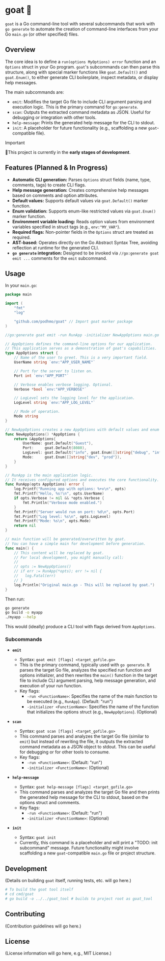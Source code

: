 # goat 🐐

`goat` is a Go command-line tool with several subcommands that work with `go generate` to automate the creation of command-line interfaces from your Go `main.go` (or other specified) files.

## Overview

The core idea is to define a `run(options MyOptions) error` function and an `Options` struct in your Go program. `goat`'s subcommands can then parse this structure, along with special marker functions like `goat.Default()` and `goat.Enum()`, to either generate CLI boilerplate, inspect metadata, or display help messages.

The main subcommands are:
*   `emit`: Modifies the target Go file to include CLI argument parsing and execution logic. This is the primary command for `go:generate`.
*   `scan`: Outputs the extracted command metadata as JSON. Useful for debugging or integration with other tools.
*   `help-message`: Prints the generated help message for the CLI to stdout.
*   `init`: A placeholder for future functionality (e.g., scaffolding a new `goat`-compatible file).

>[!IMPORTANT]
>🚧This project is currently in the **early stages of development**.

## Features (Planned & In Progress)

*   **Automatic CLI generation:** Parses `Options` struct fields (name, type, comments, tags) to create CLI flags.
*   **Help message generation:** Creates comprehensive help messages based on comments and option attributes.
*   **Default values:** Supports default values via `goat.Default()` marker function.
*   **Enum validation:** Supports enum-like restricted values via `goat.Enum()` marker function.
*   **Environment variable loading:** Reads option values from environment variables specified in struct tags (e.g., `env:"MY_VAR"`).
*   **Required flags:** Non-pointer fields in the `Options` struct are treated as required.
*   **AST-based:** Operates directly on the Go Abstract Syntax Tree, avoiding reflection at runtime for the generated CLI.
*   **`go generate` integration:** Designed to be invoked via `//go:generate goat emit ...` comments for the `emit` subcommand.

## Usage

In your `main.go`:

```go
package main

import (
	"fmt"
	"log"

	"github.com/podhmo/goat" // Import goat marker package
)

//go:generate goat emit -run RunApp -initializer NewAppOptions main.go

// AppOptions defines the command-line options for our application.
// This application serves as a demonstration of goat's capabilities.
type AppOptions struct {
	// Name of the user to greet. This is a very important field.
	UserName string `env:"APP_USER_NAME"`

	// Port for the server to listen on.
	Port int `env:"APP_PORT"`

	// Verbose enables verbose logging. Optional.
	Verbose *bool `env:"APP_VERBOSE"`

	// LogLevel sets the logging level for the application.
	LogLevel string `env:"APP_LOG_LEVEL"`

	// Mode of operation.
	Mode string
}

// NewAppOptions creates a new AppOptions with default values and enum constraints.
func NewAppOptions() *AppOptions {
	return &AppOptions{
		UserName: goat.Default("Guest"),
		Port:     goat.Default(8080),
		LogLevel: goat.Default("info", goat.Enum([]string{"debug", "info", "warn", "error"})),
		Mode:     goat.Enum([]string{"dev", "prod"}),
	}
}

// RunApp is the main application logic.
// It receives configured options and executes the core functionality.
func RunApp(opts AppOptions) error {
	log.Printf("Running app with options: %+v\n", opts)
	fmt.Printf("Hello, %s!\n", opts.UserName)
	if opts.Verbose != nil && *opts.Verbose {
		fmt.Println("Verbose mode enabled.")
	}
	fmt.Printf("Server would run on port: %d\n", opts.Port)
	fmt.Printf("Log level: %s\n", opts.LogLevel)
	fmt.Printf("Mode: %s\n", opts.Mode)
	return nil
}

// main function will be generated/overwritten by goat.
// You can have a simple main for development before generation.
func main() {
	// This content will be replaced by goat.
	// For local development, you might manually call:
	//
	// opts := NewAppOptions()
	// if err := RunApp(*opts); err != nil {
	// 	 log.Fatal(err)
	// }
	log.Println("Original main.go - This will be replaced by goat.")
}

```

Then run:

```bash
go generate
go build -o myapp
./myapp --help
```

This would (ideally) produce a CLI tool with flags derived from `AppOptions`.

### Subcommands

*   **`emit`**
    *   Syntax: `goat emit [flags] <target_gofile.go>`
    *   This is the primary command, typically used with `go generate`. It parses the target Go file, analyzes the specified run function and options initializer, and then rewrites the `main()` function in the target file to include CLI argument parsing, help message generation, and execution of your run function.
    *   Key flags:
        *   `-run <FunctionName>`: Specifies the name of the main function to be executed (e.g., `RunApp`). (Default: "run")
        *   `-initializer <FunctionName>`: Specifies the name of the function that initializes the options struct (e.g., `NewAppOptions`). (Optional)

*   **`scan`**
    *   Syntax: `goat scan [flags] <target_gofile.go>`
    *   This command parses and analyzes the target Go file (similar to `emit`) but instead of rewriting the file, it outputs the extracted command metadata as a JSON object to stdout. This can be useful for debugging or for other tools to consume.
    *   Key flags:
        *   `-run <FunctionName>`: (Default: "run")
        *   `-initializer <FunctionName>`: (Optional)

*   **`help-message`**
    *   Syntax: `goat help-message [flags] <target_gofile.go>`
    *   This command parses and analyzes the target Go file and then prints the generated help message for the CLI to stdout, based on the options struct and comments.
    *   Key flags:
        *   `-run <FunctionName>`: (Default: "run")
        *   `-initializer <FunctionName>`: (Optional)

*   **`init`**
    *   Syntax: `goat init`
    *   Currently, this command is a placeholder and will print a "TODO: init subcommand" message. Future functionality might involve scaffolding a new `goat`-compatible `main.go` file or project structure.

## Development

(Details on building `goat` itself, running tests, etc. will go here.)

```bash
# To build the goat tool itself
# cd cmd/goat
# go build -o ../../goat_tool # builds to project root as goat_tool
```

## Contributing

(Contribution guidelines will go here.)

## License

(License information will go here, e.g., MIT License.)
